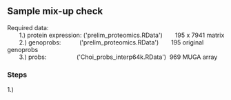 ## Sample mix-up check

Required data:<br />
&nbsp;&nbsp;&nbsp;&nbsp;&nbsp;&nbsp; 1.) protein expression: ('prelim_proteomics.RData')&ensp;&ensp;&ensp;    &nbsp;195 x 7941 matrix <br />
&nbsp;&nbsp;&nbsp;&nbsp;&nbsp;&nbsp; 2.) genoprobs: &ensp;&ensp;&ensp;&ensp;&ensp;&nbsp;('prelim_proteomics.RData')&ensp;&ensp;&ensp;    &nbsp;195 original genoprobs <br />
&nbsp;&nbsp;&nbsp;&nbsp;&nbsp;&nbsp; 3.) probs:&ensp;&ensp;&ensp;&ensp;&ensp;&ensp;&ensp;&ensp;&ensp;&ensp;('Choi_probs_interp64k.RData') &nbsp;969 MUGA array <br />
    
    
    
  
### Steps

1.) 
